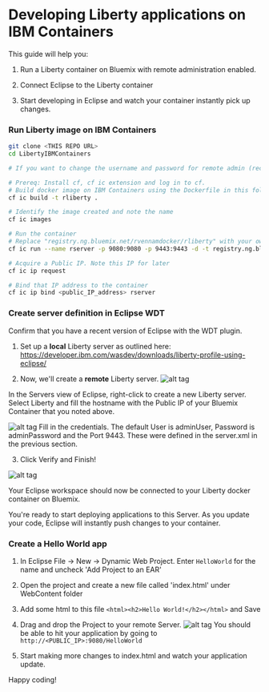 # Developing Liberty applications on IBM Containers

This guide will help you:

1) Run a Liberty container on Bluemix with remote administration enabled.

2) Connect Eclipse to the Liberty container

3) Start developing in Eclipse and watch your container instantly pick up changes.

### Run Liberty image on IBM Containers
```sh
git clone <THIS REPO URL>
cd LibertyIBMContainers

# If you want to change the username and password for remote admin (recommended), you can edit the server.xml

# Prereq: Install cf, cf ic extension and log in to cf.
# Build docker image on IBM Containers using the Dockerfile in this folder.
cf ic build -t rliberty .

# Identify the image created and note the name
cf ic images

# Run the container
# Replace "registry.ng.bluemix.net/rvennamdocker/rliberty" with your own image name.
cf ic run --name rserver -p 9080:9080 -p 9443:9443 -d -t registry.ng.bluemix.net/rvennamdocker/rliberty

# Acquire a Public IP. Note this IP for later
cf ic ip request

# Bind that IP address to the container
cf ic ip bind <public_IP_address> rserver
```

### Create server definition in Eclipse WDT
Confirm that you have a recent version of Eclipse with the WDT plugin.

1) Set up a **local** Liberty server as outlined here: https://developer.ibm.com/wasdev/downloads/liberty-profile-using-eclipse/

2) Now, we'll create a **remote** Liberty server.
![alt tag](https://raw.githubusercontent.com/rvennam/LibertyIBMContainers/master/screenshots/NewServer.png)

In the Servers view of Eclipse, right-click to create a new Liberty server. Select Liberty and fill the hostname with the Public IP of your Bluemix Container that you noted above.

![alt tag](https://raw.githubusercontent.com/rvennam/LibertyIBMContainers/master/screenshots/NewServerCredentials.png)
Fill in the credentials. The default User is adminUser, Password is adminPassword and the Port 9443. These were defined in the server.xml in the previous section.

3) Click Verify and Finish!

![alt tag](https://raw.githubusercontent.com/rvennam/LibertyIBMContainers/master/screenshots/ServerDefinitions.png)

Your Eclipse workspace should now be connected to your Liberty docker container on Bluemix.

You're ready to start deploying applications to this Server. As you update your code, Eclipse will instantly push changes to your container.

### Create a Hello World app

1) In Eclipse File -> New -> Dynamic Web Project. Enter `HelloWorld` for the name and uncheck 'Add Project to an EAR' 

2) Open the project and create a new file called 'index.html' under WebContent folder

3) Add some html to this file
```<html><h2>Hello World!</h2></html>```
and Save

4) Drag and drop the Project to your remote Server.
![alt tag](https://raw.githubusercontent.com/rvennam/LibertyIBMContainers/master/screenshots/HelloWorld.png)
You should be able to hit your application by going to `http://<PUBLIC_IP>:9080/HelloWorld`

5) Start making more changes to index.html and watch your application update.

Happy coding!
